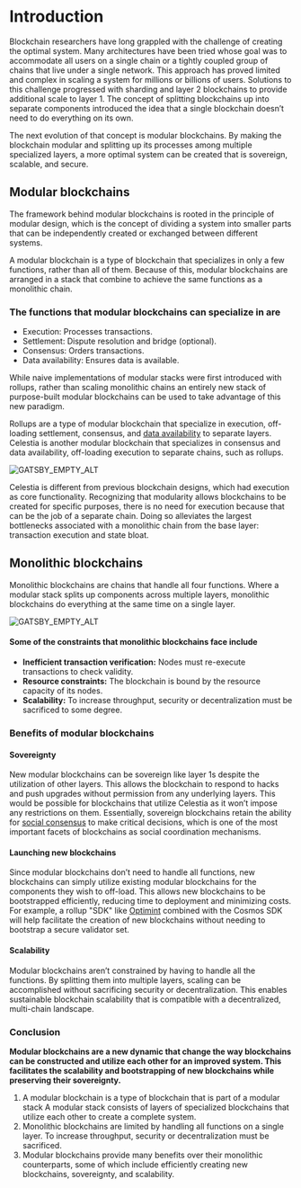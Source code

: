 # Introduction

Blockchain researchers have long grappled with the challenge of creating
the optimal system. Many architectures have been tried whose goal was to
accommodate all users on a single chain or a tightly coupled group of
chains that live under a single network. This approach has proved
limited and complex in scaling a system for millions or billions of users.
Solutions to this challenge progressed with sharding and layer 2
blockchains to provide additional scale to layer 1. The concept of
splitting blockchains up into separate components introduced the idea
that a single blockchain doesn’t need to do everything on its own.

The next evolution of that concept is modular blockchains. By making
the blockchain modular and splitting up its processes among multiple
specialized layers, a more optimal system can be created that is
sovereign, scalable, and secure.

## Modular blockchains

The framework behind modular blockchains is rooted in the principle of
modular design, which is the concept of dividing a system into smaller
parts that can be independently created or exchanged between different systems.

A modular blockchain is a type of blockchain that specializes in only
a few functions, rather than all of them. Because of this, modular
blockchains are arranged in a stack that combine to achieve the same
functions as a monolithic chain.

### The functions that modular blockchains can specialize in are

- Execution: Processes transactions.
- Settlement: Dispute resolution and bridge (optional).
- Consensus: Orders transactions.
- Data availability: Ensures data is available.

While naive implementations of modular stacks were first introduced
with rollups, rather than scaling monolithic chains an entirely new
stack of purpose-built modular blockchains can be used to take
advantage of this new paradigm.

Rollups are a type of modular blockchain that specialize in execution,
off-loading settlement, consensus, and [data availability](https://celestia.org/glossary/data-availability)
to separate layers. Celestia is another modular blockchain that
specializes in consensus and data availability, off-loading
execution to separate chains, such as rollups.

![GATSBY_EMPTY_ALT](/img/learn-modular/article-1-image-1.png)

Celestia is different from previous blockchain designs, which had
execution as core functionality. Recognizing that modularity allows
blockchains to be created for specific purposes, there is no need for
execution because that can be the job of a separate chain. Doing so
alleviates the largest bottlenecks associated with a monolithic chain
from the base layer: transaction execution and state bloat.

## Monolithic blockchains

Monolithic blockchains are chains that handle all four functions.
Where a modular stack splits up components across multiple layers,
monolithic blockchains do everything at the same time on a single layer.

![GATSBY_EMPTY_ALT](/img/learn-modular/article-1-image-2.png)

#### Some of the constraints that monolithic blockchains face include

- __Inefficient transaction verification:__ Nodes must re-execute
transactions to check validity.
- __Resource constraints:__ The blockchain is bound by the resource
capacity of its nodes.
- __Scalability:__ To increase throughput, security or decentralization
must be sacrificed to some degree.

### Benefits of modular blockchains

#### Sovereignty

New modular blockchains can be sovereign like layer 1s despite the
utilization of other layers. This allows the blockchain to respond to
hacks and push upgrades without permission from any underlying layers.
This would be possible for blockchains that utilize Celestia as it won’t
impose any restrictions on them. Essentially, sovereign blockchains
retain the ability for
[social consensus](https://celestia.org/glossary/social-consensus)
to make critical decisions, which is one of the most important facets
of blockchains as social coordination mechanisms.

#### Launching new blockchains

Since modular blockchains don’t need to handle all functions, new
blockchains can simply utilize existing modular blockchains for the
components they wish to off-load. This allows new blockchains to be
bootstrapped efficiently, reducing time to deployment and minimizing
costs. For example, a rollup "SDK" like [Optimint](https://github.com/celestiaorg/optimint)
combined with the Cosmos SDK will help facilitate the creation of
new blockchains without needing to bootstrap a secure validator set.

#### Scalability

Modular blockchains aren’t constrained by having to handle all the
functions. By splitting them into multiple layers, scaling can be
accomplished without sacrificing security or decentralization. This
enables sustainable blockchain scalability that is compatible with
a decentralized, multi-chain landscape.

### Conclusion

__Modular blockchains are a new dynamic that change the way blockchains
can be constructed and utilize each other for an improved system.
This facilitates the scalability and bootstrapping of new blockchains
while preserving their sovereignty.__

1. A modular blockchain is a type of blockchain that is part of a modular stack
A modular stack consists of layers of specialized blockchains that utilize each other to create a complete system.
2. Monolithic blockchains are limited by handling all functions on a single layer.
To increase throughput, security or decentralization must be sacrificed.
3. Modular blockchains provide many benefits over their monolithic counterparts,
some of which include efficiently creating new blockchains, sovereignty,
and scalability.
